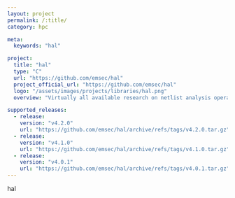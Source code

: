 ```yaml
---
layout: project
permalink: /:title/
category: hpc

meta:
  keywords: "hal"

project:
  title: "hal"
  type: "C"
  url: "https://github.com/emsec/hal"
  project_official_url: "https://github.com/emsec/hal"
  logo: "/assets/images/projects/libraries/hal.png"
  overview: "Virtually all available research on netlist analysis operates on a graph-based representation of the netlist under inspection. At its core, HAL provides exactly that: A framework to parse netlists of arbitrary sources, e.g., FPGAs or ASICs, into a graph-based netlist representation and to provide the necessary built-in tools for traversal and analysis of the included gates and nets."

supported_releases:
  - release:
    version: "v4.2.0"
    url: "https://github.com/emsec/hal/archive/refs/tags/v4.2.0.tar.gz"
  - release:
    version: "v4.1.0"
    url: "https://github.com/emsec/hal/archive/refs/tags/v4.1.0.tar.gz"
  - release:
    version: "v4.0.1"
    url: "https://github.com/emsec/hal/archive/refs/tags/v4.0.1.tar.gz"
---
```


<p>hal</p>
